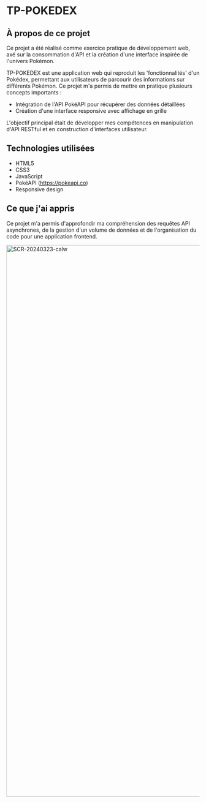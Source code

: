 # TP-POKEDEX

## À propos de ce projet
Ce projet a été réalisé comme exercice pratique de développement web, axé sur la consommation d'API et la création d'une interface inspirée de l'univers Pokémon.

TP-POKEDEX est une application web qui reproduit les 'fonctionnalités' d'un Pokédex, permettant aux utilisateurs de parcourir des informations sur différents Pokémon. Ce projet m'a permis de mettre en pratique plusieurs concepts importants :

- Intégration de l'API PokéAPI pour récupérer des données détaillées
- Création d'une interface responsive avec affichage en grille

L'objectif principal était de développer mes compétences en manipulation d'API RESTful et en construction d'interfaces utilisateur.

## Technologies utilisées
- HTML5
- CSS3
- JavaScript
- PokéAPI (https://pokeapi.co)
- Responsive design

## Ce que j'ai appris
Ce projet m'a permis d'approfondir ma compréhension des requêtes API asynchrones, de la gestion d'un volume de données et de l'organisation du code pour une application frontend.

















<img width="1440" alt="SCR-20240323-calw" src="https://github.com/ALL-ALL-ALL/TP-POKEDEX/assets/157831738/32218f35-7ae2-4385-bf51-50c322390b7c">
